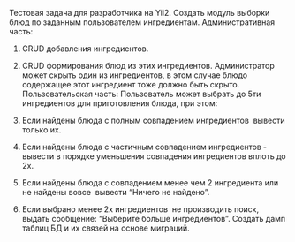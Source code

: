 Тестовая задача для разработчика на Yii2.
Создать модуль выборки блюд по заданным пользователем ингредиентам.
Административная часть:
1. CRUD добавления ингредиентов.
2. CRUD формирования блюд из этих ингредиентов.
Администратор может скрыть один из ингредиентов, в этом случае блюдо содержащее
этот ингредиент тоже должно быть скрыто.
Пользовательская часть:
Пользователь может выбрать до 5­ти ингредиентов для приготовления блюда, при
этом:

1. Если найдены блюда с полным совпадением ингредиентов ­ вывести
только их.
2. Если найдены блюда с частичным совпадением ингредиентов ­ вывести
в порядке уменьшения совпадения ингредиентов вплоть до 2­х.
3. Если найдены блюда с совпадением менее чем 2 ингредиента или не
найдены вовсе ­ вывести “Ничего не найдено”.
4. Если выбрано менее 2­х ингредиентов ­ не производить поиск, выдать
сообщение: “Выберите больше ингредиентов”.
Создать дамп таблиц БД и их связей на основе миграций.
